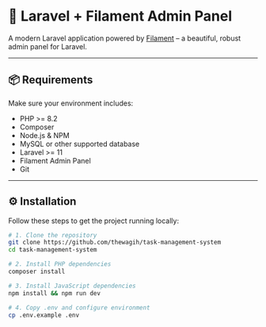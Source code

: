 # 🚀 Laravel + Filament Admin Panel

A modern Laravel application powered by [Filament](https://filamentphp.com/) – a beautiful, robust admin panel for Laravel.

---

## 📦 Requirements

Make sure your environment includes:

- PHP >= 8.2
- Composer
- Node.js & NPM
- MySQL or other supported database
- Laravel >= 11
- Filament Admin Panel
- Git

---

## ⚙️ Installation

Follow these steps to get the project running locally:

```bash
# 1. Clone the repository
git clone https://github.com/thewagih/task-management-system
cd task-management-system

# 2. Install PHP dependencies
composer install

# 3. Install JavaScript dependencies
npm install && npm run dev

# 4. Copy .env and configure environment
cp .env.example .env
